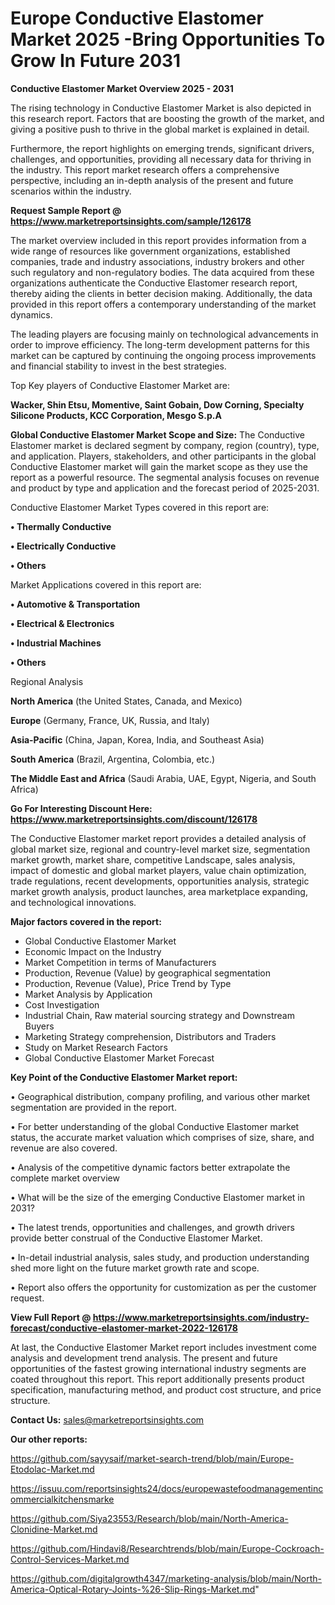 # Europe Conductive Elastomer Market 2025 -Bring Opportunities To Grow In Future 2031

<Strong> Conductive Elastomer Market Overview 2025 - 2031</strong>

The rising technology in Conductive Elastomer Market is also depicted in this research report. Factors that are boosting the growth of the market, and giving a positive push to thrive in the global market is explained in detail.

Furthermore, the report highlights on emerging trends, significant drivers, challenges, and opportunities, providing all necessary data for thriving in the industry. This report market research offers a comprehensive perspective, including an in-depth analysis of the present and future scenarios within the industry.

<strong>Request Sample Report @ <a href=https://www.marketreportsinsights.com/sample/126178>https://www.marketreportsinsights.com/sample/126178</a></strong>

The market overview included in this report provides information from a wide range of resources like government organizations, established companies, trade and industry associations, industry brokers and other such regulatory and non-regulatory bodies. The data acquired from these organizations authenticate the Conductive Elastomer research report, thereby aiding the clients in better decision making. Additionally, the data provided in this report offers a contemporary understanding of the market dynamics.

The leading players are focusing mainly on technological advancements in order to improve efficiency. The long-term development patterns for this market can be captured by continuing the ongoing process improvements and financial stability to invest in the best strategies.

Top Key players of Conductive Elastomer Market are:

<strong>Wacker, Shin Etsu, Momentive, Saint Gobain, Dow Corning, Specialty Silicone Products, KCC Corporation, Mesgo S.p.A</strong>

<strong><b>Global Conductive Elastomer Market Scope and Size:</b></strong>
The Conductive Elastomer market is declared segment by company, region (country), type, and application. Players, stakeholders, and other participants in the global Conductive Elastomer market will gain the market scope as they use the report as a powerful resource. The segmental analysis focuses on revenue and product by type and application and the forecast period of 2025-2031.

Conductive Elastomer Market Types covered in this report are:

<strong>• Thermally Conductive

• Electrically Conductive

• Others</strong>

Market Applications covered in this report are:

<strong>• Automotive & Transportation

• Electrical & Electronics

• Industrial Machines

• Others</strong> 

Regional Analysis

<strong>North America</strong> (the United States, Canada, and Mexico)

<strong>Europe</strong> (Germany, France, UK, Russia, and Italy)

<strong>Asia-Pacific</strong> (China, Japan, Korea, India, and Southeast Asia)

<strong>South America</strong> (Brazil, Argentina, Colombia, etc.)

<strong>The Middle East and Africa</strong> (Saudi Arabia, UAE, Egypt, Nigeria, and South Africa)

<strong>Go For Interesting Discount Here: <a href=https://www.marketreportsinsights.com/discount/126178>https://www.marketreportsinsights.com/discount/126178</a></strong>

The Conductive Elastomer market report provides a detailed analysis of global market size, regional and country-level market size, segmentation market growth, market share, competitive Landscape, sales analysis, impact of domestic and global market players, value chain optimization, trade regulations, recent developments, opportunities analysis, strategic market growth analysis, product launches, area marketplace expanding, and technological innovations.

<strong><b>Major factors covered in the report:</b></strong>
<ul>
  <li>Global Conductive Elastomer Market </li>
  <li>Economic Impact on the Industry</li>
  <li>Market Competition in terms of Manufacturers</li>
  <li>Production, Revenue (Value) by geographical segmentation</li>
  <li>Production, Revenue (Value), Price Trend by Type</li>
  <li>Market Analysis by Application</li>
  <li>Cost Investigation</li>
  <li>Industrial Chain, Raw material sourcing strategy and Downstream Buyers</li>
  <li>Marketing Strategy comprehension, Distributors and Traders</li>
  <li>Study on Market Research Factors</li>
  <li>Global Conductive Elastomer Market Forecast</li>
</ul>

<strong><b>Key Point of the Conductive Elastomer Market report:</b></strong>

• Geographical distribution, company profiling, and various other market segmentation are provided in the report.

• For better understanding of the global Conductive Elastomer market status, the accurate market valuation which comprises of size, share, and revenue are also covered.

• Analysis of the competitive dynamic factors better extrapolate the complete market overview

• What will be the size of the emerging Conductive Elastomer market in 2031?

• The latest trends, opportunities and challenges, and growth drivers provide better construal of the Conductive Elastomer Market.

• In-detail industrial analysis, sales study, and production understanding shed more light on the future market growth rate and scope.

• Report also offers the opportunity for customization as per the customer request.

<strong><b>View Full Report @ <a href=https://www.marketreportsinsights.com/industry-forecast/conductive-elastomer-market-2022-126178>https://www.marketreportsinsights.com/industry-forecast/conductive-elastomer-market-2022-126178</a></b></strong>


At last, the Conductive Elastomer Market report includes investment come analysis and development trend analysis. The present and future opportunities of the fastest growing international industry segments are coated throughout this report. This report additionally presents product specification, manufacturing method, and product cost structure, and price structure.

<strong>Contact Us:</strong>
sales@marketreportsinsights.com

<strong>Our other reports:</strong>

<a href=https://github.com/sayysaif/market-search-trend/blob/main/Europe-Etodolac-Market.md>https://github.com/sayysaif/market-search-trend/blob/main/Europe-Etodolac-Market.md</a>

<a href=https://issuu.com/reportsinsights24/docs/europewastefoodmanagementincommercialkitchensmarke>https://issuu.com/reportsinsights24/docs/europewastefoodmanagementincommercialkitchensmarke</a>

<a href=https://github.com/Siya23553/Research/blob/main/North-America-Clonidine-Market.md>https://github.com/Siya23553/Research/blob/main/North-America-Clonidine-Market.md</a>

<a href=https://github.com/Hindavi8/Researchtrends/blob/main/Europe-Cockroach-Control-Services-Market.md>https://github.com/Hindavi8/Researchtrends/blob/main/Europe-Cockroach-Control-Services-Market.md</a>

<a href=https://github.com/digitalgrowth4347/marketing-analysis/blob/main/North-America-Optical-Rotary-Joints-%26-Slip-Rings-Market.md>https://github.com/digitalgrowth4347/marketing-analysis/blob/main/North-America-Optical-Rotary-Joints-%26-Slip-Rings-Market.md</a>"
